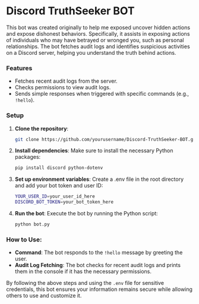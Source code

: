 # Discord TruthSeeker BOT

This bot was created originally to help me exposed uncover hidden actions and expose dishonest behaviors. Specifically, it assists in exposing actions of individuals who may have betrayed or wronged you, such as personal relationships. The bot fetches audit logs and identifies suspicious activities on a Discord server, helping you understand the truth behind actions.

### Features
- Fetches recent audit logs from the server.
- Checks permissions to view audit logs.
- Sends simple responses when triggered with specific commands (e.g., `!hello`).

### Setup

1. **Clone the repository**:
   ```bash
   git clone https://github.com/yourusername/Discord-TruthSeeker-BOT.git

2. **Install dependencies**:
   Make sure to install the necessary Python packages:
   ```bash
   pip install discord python-dotenv

3. **Set up environment variables**:
   Create a .env file in the root directory and add your bot token and user ID:
   ```bash
   YOUR_USER_ID=your_user_id_here
   DISCORD_BOT_TOKEN=your_bot_token_here

4. **Run the bot**:
   Execute the bot by running the Python script:
   ```bash
   python bot.py

### How to Use:

- **Command**: The bot responds to the `!hello` message by greeting the user.
- **Audit Log Fetching**: The bot checks for recent audit logs and prints them in the console if it has the necessary permissions.

By following the above steps and using the `.env` file for sensitive credentials, this bot ensures your information remains secure while allowing others to use and customize it.
